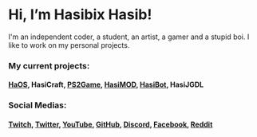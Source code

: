 # Hi, I’m Hasibix Hasib!

I'm an independent coder, a student, an artist, a gamer and a stupid boi. I like to work on my personal projects.

### My current projects:
#### [HaOS](https://github.com/Hasibix-HaOS), HasiCraft, [PS2Game](https://github.com/Hasibix/PS2Game-Client), [HasiMOD](https://github.com/Hasibix/HasiMOD), [HasiBot](https://github.com/Hasibix/HasiBOT), HasiJGDL

### Social Medias:
#### [Twitch](https://twitch.tv/hasibixhasib), [Twitter](https://twitter.com/hasibix), [YouTube](https://youtube.com/@Hasibix), [GitHub](https://github.com/Hasibix), [Discord](https://discord.gg/TCy8XAmjKE), [Facebook](https://www.facebook.com/profile.php?id=100068620727199), [Reddit](https://www.reddit.com/user/Hasibix)

